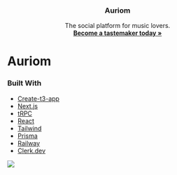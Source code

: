<!-- PROJECT LOGO -->
<p align="center">

  <h3 align="center ">Auriom</h3>

  <p align="center">
    The social platform for music lovers.
    <br />
    <a href="https://www.auriom.club/"><strong>Become a tastemaker today »</strong></a>
    <br />

  </p>
</p>

# Auriom

<!-- ABOUT THE PROJECT -->

### Built With

- [Create-t3-app](https://create.t3.gg/)
- [Next.js](https://nextjs.org/)
- [tRPC](https://trpc.io/)
- [React](https://reactjs.org/)
- [Tailwind](https://tailwindcss.com/)
- [Prisma](https://prisma.io/)
- [Railway](https://railway.app/)
- [Clerk.dev](https://clerk.dev/)

<!-- GETTING STARTED -->

[<img src="https://cal.com/powered-by-vercel.svg">](https://vercel.com/)
